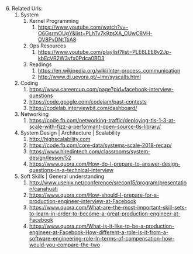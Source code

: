 
6. Related Urls:
    1. System
        1. Kernel Programming
            1. https://www.youtube.com/watch?v=-O6GsrmOUgY&list=PLhTv7k9zsXA_OUwC8VH-OV8PvDNtTtiA8
        2. Ops Resources
            1. https://www.youtube.com/playlist?list=PLE6LEE8y2Jp-kbEcVR2W3vfx0Pdca0BD3
        3. Readings
            1. https://en.wikipedia.org/wiki/Inter-process_communication
            2. http://www.di.uevora.pt/~lmr/syscalls.html
    2. Coding
        1. https://www.careercup.com/page?pid=facebook-interview-questions
        2. https://code.google.com/codejam/past-contests
        3. https://codelab.interviewbit.com/dashboard/
    3. Networking
        1. https://code.fb.com/networking-traffic/deploying-tls-1-3-at-scale-with-fizz-a-performant-open-source-tls-library/
    4. System Design | Architecture | Scalability
        1. http://highscalability.com
        2. https://code.fb.com/core-data/systems-scale-2018-recap/
        3. https://www.hiredintech.com/classrooms/system-design/lesson/52
        4. https://www.quora.com/How-do-I-prepare-to-answer-design-questions-in-a-technical-interview
    5. Soft Skills | General understanding
        1. http://www.usenix.net/conference/srecon15/program/presentation/canahuati
        2. https://www.quora.com/How-should-I-prepare-for-a-production-engineer-interview-at-Facebook
        3. https://www.quora.com/What-are-the-most-important-skill-sets-to-learn-in-order-to-become-a-great-production-engineer-at-Facebook
        4. https://www.quora.com/What-is-it-like-to-be-a-production-engineer-at-Facebook-How-different-a-role-is-it-from-a-software-engineering-role-In-terms-of-compensation-how-would-you-compare-the-two
